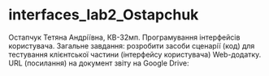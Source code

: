 # interfaces_lab2_Ostapchuk
Остапчук Тетяна Андріївна, КВ-32мп. 
Програмування інтерфейсів користувача. 
Загальне завдання: розробити засоби сценарії (код) для тестування клієнтської частини (інтерфейсу користувача) Web-додатку. 
URL (посилання) на документ звіту на Google Drive: